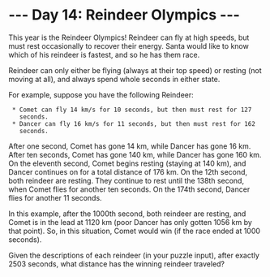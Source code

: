 # --- Day 14: Reindeer Olympics ---

   This year is the Reindeer Olympics! Reindeer can fly at high speeds, but
   must rest occasionally to recover their energy. Santa would like to know
   which of his reindeer is fastest, and so he has them race.

   Reindeer can only either be flying (always at their top speed) or resting
   (not moving at all), and always spend whole seconds in either state.

   For example, suppose you have the following Reindeer:

     * Comet can fly 14 km/s for 10 seconds, but then must rest for 127
       seconds.
     * Dancer can fly 16 km/s for 11 seconds, but then must rest for 162
       seconds.

   After one second, Comet has gone 14 km, while Dancer has gone 16 km. After
   ten seconds, Comet has gone 140 km, while Dancer has gone 160 km. On the
   eleventh second, Comet begins resting (staying at 140 km), and Dancer
   continues on for a total distance of 176 km. On the 12th second, both
   reindeer are resting. They continue to rest until the 138th second, when
   Comet flies for another ten seconds. On the 174th second, Dancer flies for
   another 11 seconds.

   In this example, after the 1000th second, both reindeer are resting, and
   Comet is in the lead at 1120 km (poor Dancer has only gotten 1056 km by
   that point). So, in this situation, Comet would win (if the race ended at
   1000 seconds).

   Given the descriptions of each reindeer (in your puzzle input), after
   exactly 2503 seconds, what distance has the winning reindeer traveled?

